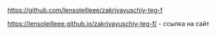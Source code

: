 https://github.com/lensoleilleee/zakrivayuschiy-teg-f

https://lensoleilleee.github.io/zakrivayuschiy-teg-f/ - ссылка на сайт